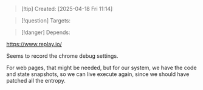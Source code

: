 
>[!tip] Created: [2025-04-18 Fri 11:14]

>[!question] Targets: 

>[!danger] Depends: 

https://www.replay.io/

Seems to record the chrome debug settings.

For web pages, that might be needed, but for our system, we have the code and state snapshots, so we can live execute again, since we should have patched all the entropy.
